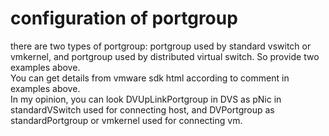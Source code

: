 # configuration of portgroup
there are two types of portgroup: portgroup used by standard vswitch or vmkernel, and portgroup used by distributed virtual switch. So provide two examples above.<br>
You can get details from vmware sdk html according to comment in examples above.<br>
In my opinion, you can look DVUpLinkPortgroup in DVS as pNic in standardVSwitch used for connecting host, and DVPortgroup as 
standardPortgroup or vmkernel used for connecting vm.
